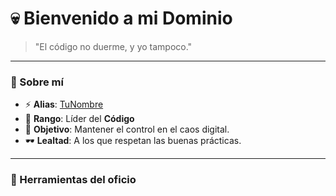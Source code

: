 # 💀 Bienvenido a mi Dominio

> "El código no duerme, y yo tampoco."

---

### 🥃 Sobre mí  
- ⚡ **Alias**: [TuNombre](https://github.com/tu-usuario)  
- 🔗 **Rango**: Líder del **Código**  
- 🎯 **Objetivo**: Mantener el control en el caos digital.  
- 🕶️ **Lealtad**: A los que respetan las buenas prácticas.  

---

### 🔧 Herramientas del oficio  
